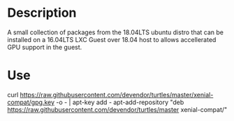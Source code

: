 # Description

A small collection of packages from the 18.04LTS ubuntu distro that can be installed on a 16.04LTS
LXC Guest over 18.04 host to allows accellerated GPU support in the guest.

# Use

curl https://raw.githubusercontent.com/devendor/turtles/master/xenial-compat/gpg.key -o - | apt-key add -
apt-add-repository "deb  https://raw.githubusercontent.com/devendor/turtles/master xenial-compat/"

